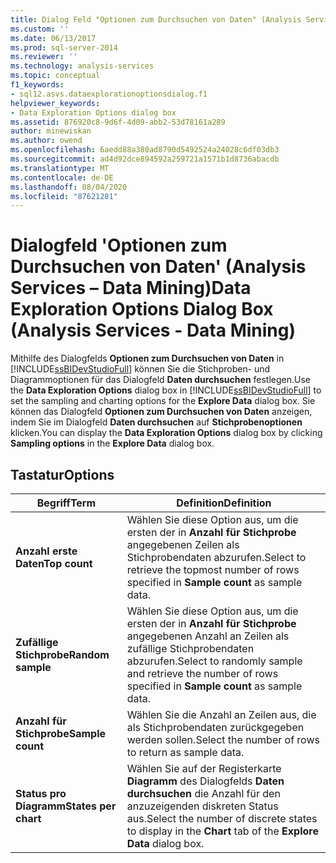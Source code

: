 ```yaml
---
title: Dialog Feld "Optionen zum Durchsuchen von Daten" (Analysis Services-Data Mining) | Microsoft-Dokumentation
ms.custom: ''
ms.date: 06/13/2017
ms.prod: sql-server-2014
ms.reviewer: ''
ms.technology: analysis-services
ms.topic: conceptual
f1_keywords:
- sql12.asvs.dataexplorationoptionsdialog.f1
helpviewer_keywords:
- Data Exploration Options dialog box
ms.assetid: 876920c8-9d6f-4d09-abb2-53d78161a289
author: minewiskan
ms.author: owend
ms.openlocfilehash: 6aedd88a380ad8790d5492524a24028c6df03db3
ms.sourcegitcommit: ad4d92dce894592a259721a1571b1d8736abacdb
ms.translationtype: MT
ms.contentlocale: de-DE
ms.lasthandoff: 08/04/2020
ms.locfileid: "87621281"
---
```

# <a name="data-exploration-options-dialog-box-analysis-services---data-mining"></a><span data-ttu-id="e9e9a-102">Dialogfeld 'Optionen zum Durchsuchen von Daten' (Analysis Services – Data Mining)</span><span class="sxs-lookup"><span data-stu-id="e9e9a-102">Data Exploration Options Dialog Box (Analysis Services - Data Mining)</span></span>
  <span data-ttu-id="e9e9a-103">Mithilfe des Dialogfelds **Optionen zum Durchsuchen von Daten** in [!INCLUDE[ssBIDevStudioFull](../includes/ssbidevstudiofull-md.md)] können Sie die Stichproben- und Diagrammoptionen für das Dialogfeld **Daten durchsuchen** festlegen.</span><span class="sxs-lookup"><span data-stu-id="e9e9a-103">Use the **Data Exploration Options** dialog box in [!INCLUDE[ssBIDevStudioFull](../includes/ssbidevstudiofull-md.md)] to set the sampling and charting options for the **Explore Data** dialog box.</span></span> <span data-ttu-id="e9e9a-104">Sie können das Dialogfeld **Optionen zum Durchsuchen von Daten** anzeigen, indem Sie im Dialogfeld **Daten durchsuchen** auf **Stichprobenoptionen** klicken.</span><span class="sxs-lookup"><span data-stu-id="e9e9a-104">You can display the **Data Exploration Options** dialog box by clicking **Sampling options** in the **Explore Data** dialog box.</span></span>  
  
## <a name="options"></a><span data-ttu-id="e9e9a-105">Tastatur</span><span class="sxs-lookup"><span data-stu-id="e9e9a-105">Options</span></span>  
  
|<span data-ttu-id="e9e9a-106">Begriff</span><span class="sxs-lookup"><span data-stu-id="e9e9a-106">Term</span></span>|<span data-ttu-id="e9e9a-107">Definition</span><span class="sxs-lookup"><span data-stu-id="e9e9a-107">Definition</span></span>|  
|----------|----------------|  
|<span data-ttu-id="e9e9a-108">**Anzahl erste Daten**</span><span class="sxs-lookup"><span data-stu-id="e9e9a-108">**Top count**</span></span>|<span data-ttu-id="e9e9a-109">Wählen Sie diese Option aus, um die ersten der in **Anzahl für Stichprobe** angegebenen Zeilen als Stichprobendaten abzurufen.</span><span class="sxs-lookup"><span data-stu-id="e9e9a-109">Select to retrieve the topmost number of rows specified in **Sample count** as sample data.</span></span>|  
|<span data-ttu-id="e9e9a-110">**Zufällige Stichprobe**</span><span class="sxs-lookup"><span data-stu-id="e9e9a-110">**Random sample**</span></span>|<span data-ttu-id="e9e9a-111">Wählen Sie diese Option aus, um die ersten der in **Anzahl für Stichprobe** angegebenen Anzahl an Zeilen als zufällige Stichprobendaten abzurufen.</span><span class="sxs-lookup"><span data-stu-id="e9e9a-111">Select to randomly sample and retrieve the number of rows specified in **Sample count** as sample data.</span></span>|  
|<span data-ttu-id="e9e9a-112">**Anzahl für Stichprobe**</span><span class="sxs-lookup"><span data-stu-id="e9e9a-112">**Sample count**</span></span>|<span data-ttu-id="e9e9a-113">Wählen Sie die Anzahl an Zeilen aus, die als Stichprobendaten zurückgegeben werden sollen.</span><span class="sxs-lookup"><span data-stu-id="e9e9a-113">Select the number of rows to return as sample data.</span></span>|  
|<span data-ttu-id="e9e9a-114">**Status pro Diagramm**</span><span class="sxs-lookup"><span data-stu-id="e9e9a-114">**States per chart**</span></span>|<span data-ttu-id="e9e9a-115">Wählen Sie auf der Registerkarte **Diagramm** des Dialogfelds **Daten durchsuchen** die Anzahl für den anzuzeigenden diskreten Status aus.</span><span class="sxs-lookup"><span data-stu-id="e9e9a-115">Select the number of discrete states to display in the **Chart** tab of the **Explore Data** dialog box.</span></span>|  
  
  
